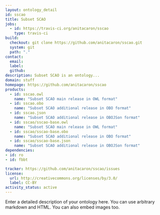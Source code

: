 ```yaml
---
layout: ontology_detail
id: sscao
title: Subset SCAO
jobs:
  - id: https://travis-ci.org/anitacaron/sscao
    type: travis-ci
build:
  checkout: git clone https://github.com/anitacaron/sscao.git
  system: git
  path: "."
contact:
  email: 
  label: 
  github: 
description: Subset SCAO is an ontology...
domain: stuff
homepage: https://github.com/anitacaron/sscao
products:
  - id: sscao.owl
    name: "Subset SCAO main release in OWL format"
  - id: sscao.obo
    name: "Subset SCAO additional release in OBO format"
  - id: sscao.json
    name: "Subset SCAO additional release in OBOJSon format"
  - id: sscao/sscao-base.owl
    name: "Subset SCAO main release in OWL format"
  - id: sscao/sscao-base.obo
    name: "Subset SCAO additional release in OBO format"
  - id: sscao/sscao-base.json
    name: "Subset SCAO additional release in OBOJSon format"
dependencies:
- id: ro
- id: fbbt

tracker: https://github.com/anitacaron/sscao/issues
license:
  url: http://creativecommons.org/licenses/by/3.0/
  label: CC-BY
activity_status: active
---
```


Enter a detailed description of your ontology here. You can use arbitrary markdown and HTML.
You can also embed images too.

